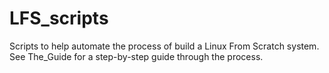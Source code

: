 # LFS_scripts
Scripts to help automate the process of build a Linux From Scratch system.
See The_Guide for a step-by-step guide through the process.
